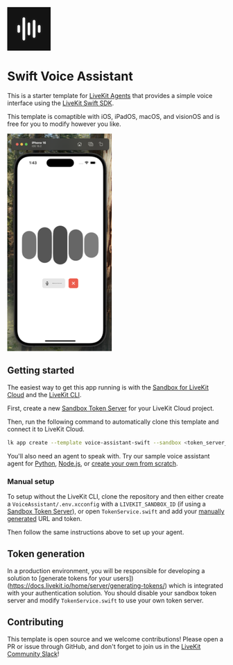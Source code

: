 <img src="./.github/assets/app-icon.png" alt="Voice Assistant App Icon" width="100" height="100">

# Swift Voice Assistant

This is a starter template for [LiveKit Agents](https://docs.livekit.io/agents/overview/) that provides a simple voice interface using the [LiveKit Swift SDK](https://github.com/livekit/client-sdk-swift).

This template is comaptible with iOS, iPadOS, macOS, and visionOS and is free for you to modify however you like.

<img src="./.github/assets/screenshot.png" alt="Voice Assistant Screenshot" height="500">

## Getting started

The easiest way to get this app running is with the [Sandbox for LiveKit Cloud](https://cloud.livekit.io/projects/p_/sandbox) and the [LiveKit CLI](https://docs.livekit.io/home/cli/cli-setup/).

First, create a new [Sandbox Token Server](https://cloud.livekit.io/projects/p_mytc7vpzfkt/sandbox/templates/token-server) for your LiveKit Cloud project.

Then, run the following command to automatically clone this template and connect it to LiveKit Cloud.

```bash
lk app create --template voice-assistant-swift --sandbox <token_server_sandbox_id>
```

You'll also need an agent to speak with. Try our sample voice assistant agent for [Python](https://github.com/livekit-examples/voice-pipeline-agent-python), [Node.js](https://github.com/livekit-examples/voice-pipeline-agent-node), or [create your own from scratch](https://docs.livekit.io/agents/quickstart/).

### Manual setup

To setup without the LiveKit CLI, clone the repository and then either create a `VoiceAssistant/.env.xcconfig` with a `LIVEKIT_SANDBOX_ID` (if using a [Sandbox Token Server](https://cloud.livekit.io/projects/p_/sandbox/templates/token-server)), or open `TokenService.swift` and add your [manually generated](#token-generation) URL and token.

Then follow the same instructions above to set up your agent.

## Token generation

In a production environment, you will be responsible for developing a solution to [generate tokens for your users])(https://docs.livekit.io/home/server/generating-tokens/) which is integrated with your authentication solution. You should disable your sandbox token server and modify `TokenService.swift` to use your own token server.

## Contributing

This template is open source and we welcome contributions! Please open a PR or issue through GitHub, and don't forget to join us in the [LiveKit Community Slack](https://livekit.io/join-slack)!

